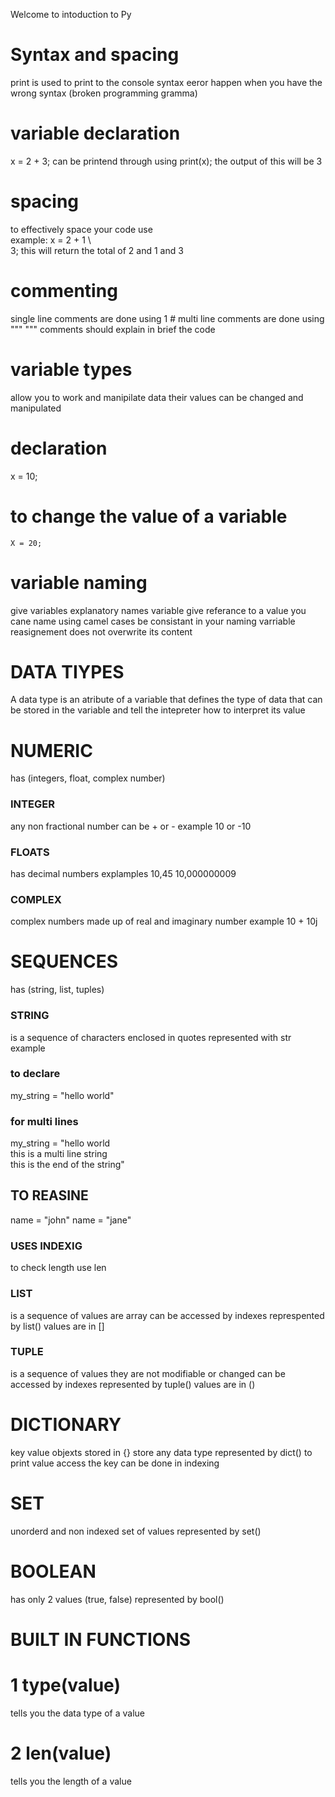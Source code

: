 Welcome to intoduction to Py

# Syntax and spacing 
print is used to print to the console
syntax eeror happen when you have the wrong syntax (broken programming gramma)

# variable declaration
x = 2 + 3;
can be printend through using print(x);
the output of this will be 3

# spacing 
to effectively space your code use \
example:
x = 2 +     1 \   
3;
this will return the total of 2 and 1 and 3

# commenting 
single line comments are done using 1 #
multi line comments are done using """ """
comments should explain in brief the code
 
 # variable types
 allow you to work and manipilate data 
 their values can be changed and manipulated
  # declaration
   x = 10;
# to change the value of a variable 
    X = 20;

# variable naming
give variables explanatory names
variable give referance to a value
you cane name using camel cases 
be consistant in your naming 
varriable reasignement does not overwrite its content

# DATA TIYPES
A data type is an atribute of a variable that defines the type of data that can be stored in the variable and tell the intepreter how to interpret its value
# NUMERIC 
has (integers, float, complex number)
### INTEGER 
any non fractional number 
can be  + or -
example 10 or -10
### FLOATS
 has decimal numbers 
 explamples 
 10,45 
 10,000000009
 
 ### COMPLEX 
 complex numbers made up of real and imaginary number 
 example 
 10 + 10j

# SEQUENCES
has (string, list, tuples)
### STRING
is a sequence of characters enclosed in quotes
represented with str
example
### to declare 
 my_string = "hello world"
  ### for multi lines 
  my_string = "hello world \
  this is a multi line string\
  this is the end of the string"
 
  ## TO REASINE 
  name = "john"
  name = "jane"

  ### USES INDEXIG 
  to check length use len
### LIST
is a sequence of values
are array 
can be accessed by indexes
represpented by list() 
values are in []
### TUPLE
is a sequence of values
they are not modifiable or changed
can be accessed by indexes
represented by tuple()
values are in ()
# DICTIONARY
key value objexts 
stored in {}
store any data type
represented by dict()
to print value access the key
can be done in indexing
# SET
unorderd and non indexed set of values
represented by set()
# BOOLEAN
has only 2 values (true, false)
represented by bool()

# BUILT IN FUNCTIONS

# 1 type(value)
tells you the data type of a value 
# 2 len(value)
tells you the length of a value